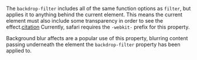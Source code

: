 The `backdrop-filter` includes all of the same function options as `filter`, but applies it to anything behind the current element. This means the current element must also include some transparency in order to see the effect.[citation](https://developer.mozilla.org/en-US/docs/Web/CSS/backdrop-filter) Currently, safari requires the `-webkit-` prefix for this property.

Background blur affects are a popular use of this property, blurring content passing underneath the element the `backdrop-filter` property has been applied to.
